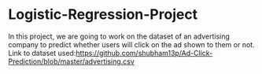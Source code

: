 # Logistic-Regression-Project

In this project, we are going to work on the dataset of an advertising company to predict whether users will click on the ad shown to them or not.
Link to dataset used:https://github.com/shubham13p/Ad-Click-Prediction/blob/master/advertising.csv
